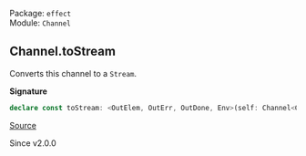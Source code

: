 Package: `effect`<br />
Module: `Channel`<br />

## Channel.toStream

Converts this channel to a `Stream`.

**Signature**

```ts
declare const toStream: <OutElem, OutErr, OutDone, Env>(self: Channel<Chunk.Chunk<OutElem>, unknown, OutErr, unknown, OutDone, unknown, Env>) => Stream.Stream<OutElem, OutErr, Env>
```

[Source](https://github.com/Effect-TS/effect/tree/main/packages/effect/src/Channel.ts#L2107)

Since v2.0.0